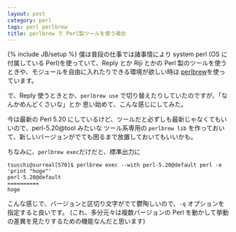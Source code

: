 ```yaml
---
layout: post
category: perl
tags: perl perlbrew
title: perlbrew で Perl製ツールを使う場合
---
```

{% include JB/setup %}
僕は普段の仕事では諸事情により system perl (OS に付属している Perl)を使っていて、Reply とか
Riji とかの Perl 製のツールを使うときや、モジュールを自由に入れたりできる環境が欲しい時は
[perlbrew](http://perlbrew.pl)を使っています。

で、Reply 使うときとか、`perlbrew use` で切り替えたりしていたのですが、「なんかめんどくさいな」とか
思い始めて、こんな感じにしてみた。

<script src="https://gist.github.com/tsucchi/7626dec9169cd1b18d4e.js"></script>

今は最新の Perl 5.20 にしているけど、ツールだと必ずしも最新じゃなくてもいいので、perl-5.20@tool みたいな ツール系専用の
`perlbrew lib` を作っておいて、新しいバージョンがでても困るまで放置しておいてもいいかも。

ちなみに、`perlbrew exec`だけだと、標準出力に

```
tsucchi@surreal[570]$ perlbrew exec --with perl-5.20@default perl -e 'print "hoge"'
perl-5.20@default
==========
hoge
```

こんな感じで、バージョンと区切り文字がでて鬱陶しいので、`-q` オプションを指定すると良いです。
(これ、多分元々は複数バージョンの Perl を動かして挙動の差異を見たりするための機能なんだと思います)
